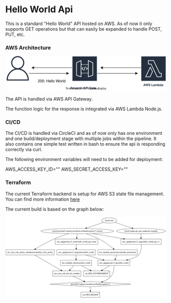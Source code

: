 # Hello World Api

This is a standard "Hello World" API hosted on AWS. As of now it only supports GET operations but that can easily be expanded to handle POST, PUT, etc.

### AWS Architecture

![AWS](./images/aws_arch.svg)

The API is handled via AWS API Gateway.

The function logic for the response is integrated via AWS Lambda Node.js.

### CI/CD

The CI/CD is handled via CircleCI and as of now only has one environment and one build/deployment stage with multiple jobs within the pipeline. It also contains one simple test written in bash to ensure the api is responding correctly via curl.

The following environment variables will need to be added for deployment:

AWS_ACCESS_KEY_ID=""
AWS_SECRET_ACCESS_KEY=""

### Terraform

The current Terraform backend is setup for AWS S3 state file management. You can find more information [here](https://www.terraform.io/language/settings/backends/s3)

The current build is based on the graph below:
<br/><br/>
![Graph](./images/graphviz.svg)
